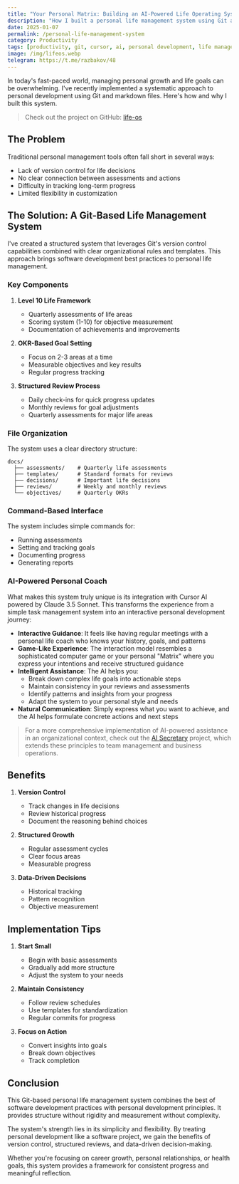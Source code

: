 ```yaml
---
title: "Your Personal Matrix: Building an AI-Powered Life Operating System"
description: "How I built a personal life management system using Git and Cursor AI"
date: 2025-01-07
permalink: /personal-life-management-system
category: Productivity
tags: [productivity, git, cursor, ai, personal development, life management]
image: /img/lifeos.webp
telegram: https://t.me/razbakov/48
---
```


In today's fast-paced world, managing personal growth and life goals can be overwhelming. I've recently implemented a systematic approach to personal development using Git and markdown files. Here's how and why I built this system.

> Check out the project on GitHub: [life-os](https://github.com/razbakov/life-os)

## The Problem

Traditional personal management tools often fall short in several ways:

- Lack of version control for life decisions
- No clear connection between assessments and actions
- Difficulty in tracking long-term progress
- Limited flexibility in customization

## The Solution: A Git-Based Life Management System

I've created a structured system that leverages Git's version control capabilities combined with clear organizational rules and templates. This approach brings software development best practices to personal life management.

### Key Components

1. **Level 10 Life Framework**

   - Quarterly assessments of life areas
   - Scoring system (1-10) for objective measurement
   - Documentation of achievements and improvements

2. **OKR-Based Goal Setting**

   - Focus on 2-3 areas at a time
   - Measurable objectives and key results
   - Regular progress tracking

3. **Structured Review Process**
   - Daily check-ins for quick progress updates
   - Monthly reviews for goal adjustments
   - Quarterly assessments for major life areas

### File Organization

The system uses a clear directory structure:

```
docs/
  ├── assessments/    # Quarterly life assessments
  ├── templates/      # Standard formats for reviews
  ├── decisions/      # Important life decisions
  ├── reviews/        # Weekly and monthly reviews
  └── objectives/     # Quarterly OKRs
```

### Command-Based Interface

The system includes simple commands for:

- Running assessments
- Setting and tracking goals
- Documenting progress
- Generating reports

### AI-Powered Personal Coach

What makes this system truly unique is its integration with Cursor AI powered by Claude 3.5 Sonnet. This transforms the experience from a simple task management system into an interactive personal development journey:

- **Interactive Guidance**: It feels like having regular meetings with a personal life coach who knows your history, goals, and patterns
- **Game-Like Experience**: The interaction model resembles a sophisticated computer game or your personal "Matrix" where you express your intentions and receive structured guidance
- **Intelligent Assistance**: The AI helps you:
  - Break down complex life goals into actionable steps
  - Maintain consistency in your reviews and assessments
  - Identify patterns and insights from your progress
  - Adapt the system to your personal style and needs
- **Natural Communication**: Simply express what you want to achieve, and the AI helps formulate concrete actions and next steps

> For a more comprehensive implementation of AI-powered assistance in an organizational context, check out the [AI Secretary](/blog/2025-01-10-ai-first) project, which extends these principles to team management and business operations.

## Benefits

1. **Version Control**

   - Track changes in life decisions
   - Review historical progress
   - Document the reasoning behind choices

2. **Structured Growth**

   - Regular assessment cycles
   - Clear focus areas
   - Measurable progress

3. **Data-Driven Decisions**
   - Historical tracking
   - Pattern recognition
   - Objective measurement

## Implementation Tips

1. **Start Small**

   - Begin with basic assessments
   - Gradually add more structure
   - Adjust the system to your needs

2. **Maintain Consistency**

   - Follow review schedules
   - Use templates for standardization
   - Regular commits for progress

3. **Focus on Action**
   - Convert insights into goals
   - Break down objectives
   - Track completion

## Conclusion

This Git-based personal life management system combines the best of software development practices with personal development principles. It provides structure without rigidity and measurement without complexity.

The system's strength lies in its simplicity and flexibility. By treating personal development like a software project, we gain the benefits of version control, structured reviews, and data-driven decision-making.

Whether you're focusing on career growth, personal relationships, or health goals, this system provides a framework for consistent progress and meaningful reflection.
